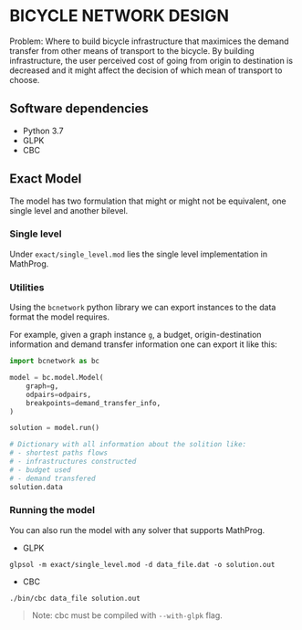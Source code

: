BICYCLE NETWORK DESIGN
======================

Problem: Where to build bicycle infrastructure that maximices the demand transfer from other means of transport to the bicycle. By building infrastructure, the user perceived cost of going from origin to destination is decreased and it might affect the decision of which mean of transport to choose.

## Software dependencies

- Python 3.7
- GLPK
- CBC

## Exact Model

The model has two formulation that might or might not be equivalent, one single level and another bilevel.

### Single level

Under `exact/single_level.mod` lies the single level implementation in MathProg.

### Utilities

Using the `bcnetwork` python library we can export instances to the data format the model requires.

For example, given a graph instance `g`, a budget, origin-destination information and demand transfer information one can export it like this:

```python
import bcnetwork as bc

model = bc.model.Model(
    graph=g,
    odpairs=odpairs,
    breakpoints=demand_transfer_info,
)

solution = model.run()

# Dictionary with all information about the solition like:
# - shortest paths flows
# - infrastructures constructed
# - budget used
# - demand transfered
solution.data
```

### Running the model

You can also run the model with any solver that supports MathProg.

- GLPK

```
glpsol -m exact/single_level.mod -d data_file.dat -o solution.out
```

- CBC

```
./bin/cbc data_file solution.out
```

> Note: cbc must be compiled with `--with-glpk` flag.